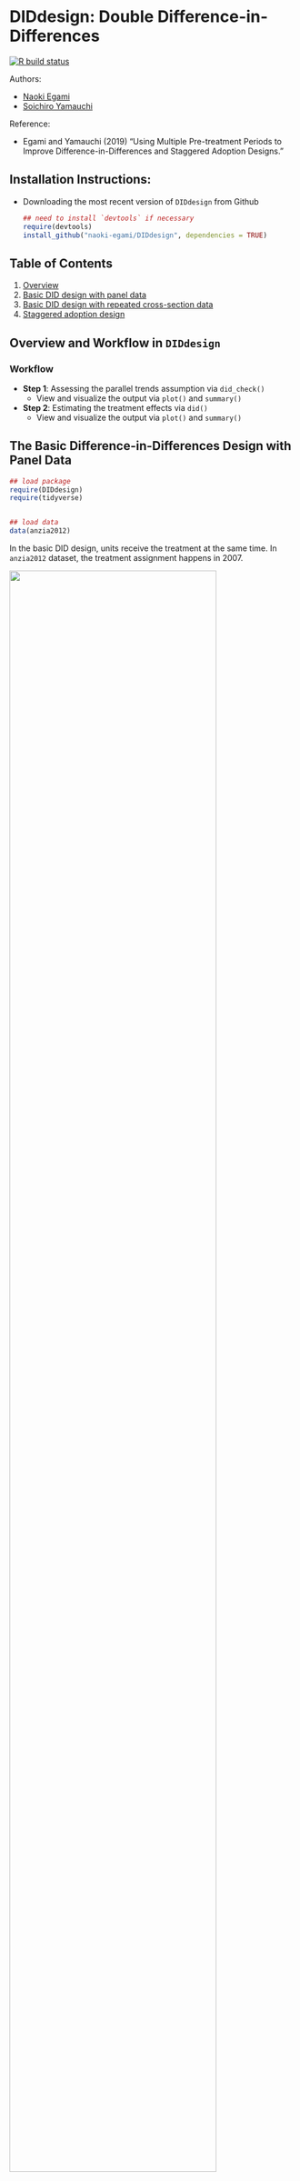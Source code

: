 # DIDdesign: Double Difference-in-Differences

<!-- badges: start -->

[![R build
status](https://github.com/naoki-egami/DIDdesign/workflows/R-CMD-check/badge.svg)](https://github.com/naoki-egami/DIDdesign/actions)
<!-- badges: end -->

Authors:

  - [Naoki Egami](https://naokiegami.com/)
  - [Soichiro Yamauchi](https://soichiroy.github.io/)

Reference:

  - Egami and Yamauchi (2019) “Using Multiple Pre-treatment Periods to
    Improve Difference-in-Differences and Staggered Adoption Designs.”

## Installation Instructions:

  - Downloading the most recent version of `DIDdesign` from Github
    
    ``` r
    ## need to install `devtools` if necessary
    require(devtools)
    install_github("naoki-egami/DIDdesign", dependencies = TRUE)
    ```

## Table of Contents

1.  [Overview](#Overview-and-Workflow-in-%60DIDdesign%60)
2.  [Basic DID design with panel
    data](#The-Basic-Difference-in-Differences-Design-with-Panel-Data)
3.  [Basic DID design with repeated cross-section
    data](#The-Basic-DID-Design-with-Repeated-Cross-sectional-Data)
4.  [Staggered adoption design](#Staggered-Adoption-Design)

## Overview and Workflow in `DIDdesign`

### Workflow

  - **Step 1**: Assessing the parallel trends assumption via
    `did_check()`
      - View and visualize the output via `plot()` and `summary()`
  - **Step 2**: Estimating the treatment effects via `did()`
      - View and visualize the output via `plot()` and `summary()`

## The Basic Difference-in-Differences Design with Panel Data

``` r
## load package
require(DIDdesign)
require(tidyverse)


## load data
data(anzia2012)
```

In the basic DID design, units receive the treatment at the same time.
In `anzia2012` dataset, the treatment assignment happens in 2007.

<img src="man/figures/README-basic_did_plot-1.png" width="85%" />

### Step 1: Assess the parallel trends assumption

As the first step of the double DID method, users can check if the
parallel trends assumption is plausible in the pre-treatment periods.
`did_check()` function estimates statistics for testing the parallel
trends and computes the equivalence confidence intervals.

``` r
## check parallel trends
set.seed(1234)
check_panel <- did_check(
  formula = lnavgsalary_cpi ~ oncycle | teachers_avg_yrs_exper +
                       ami_pc + asian_pc + black_pc + hisp_pc,
  data    = anzia2012,
  id_unit = "district",
  id_time = "year",
  option  = list(n_boot = 200, parallel = TRUE, lag = 1:3)
)
```

`did_check()` function takes the following arguments:

| Argument   | Description                                                                                                                                                                                                                                                                                                                                                                                                                                                                                                              |
| :--------- | :----------------------------------------------------------------------------------------------------------------------------------------------------------------------------------------------------------------------------------------------------------------------------------------------------------------------------------------------------------------------------------------------------------------------------------------------------------------------------------------------------------------------- |
| `formula`  | A formula specifying variables. It should follow the form of `outcome ~ treatment \| covariates`. <br /> -`treatment` should be time-varying, that is, `treatment` takes zero for everyone before the treatment assignment, and takes 1 for units who are treated. See the example for how the treatment variable should be coded.<br /> -`covariates` can be omitted as `outcome ~ treatment`.                                                                                                                          |
| `data`     | A data frame. This can be either `data.frame` or `tibble`.                                                                                                                                                                                                                                                                                                                                                                                                                                                               |
| `id_unit`  | A variable name in the data that uniquely identifies units (e.g., individuals or states)                                                                                                                                                                                                                                                                                                                                                                                                                                 |
| `id_time`  | A variable name in the data that uniquely identifies time (e.g., year).                                                                                                                                                                                                                                                                                                                                                                                                                                                  |
| `design`   | Design option. It should be `"did"` when the basic DID design is used.                                                                                                                                                                                                                                                                                                                                                                                                                                                   |
| `is_panel` | A boolean argument to indicate the type of the data. When the dataset is panel (i.e., same observations are measured repeately overtime), it should take `TRUE`. See the next section for how to analyze the repeated cross-section data.                                                                                                                                                                                                                                                                                |
| `option`   | A list of option parameters. <br /> - `n_boot`: Number of bootstrap iterations to estimate weighting matrix. <br /> - `parallel`: A boolean argument. If `TRUE`, bootstrap is conducted in parallel using `future` package. <br /> - `lag`: A vector of positive lag values. For example, when `lag = c(1, 2)`, pre-treatment trends are tested on the period between `t-2` to `t-1` (corresponding to `lag = 1`), and between `t-3` and `t-2` where `t` is when the actual treatment is assigned. Default is `lag = 1`. |

#### Assessing the output from `did_check()`

The output from `did_check()` function can be accessed by `summary()`
function, which reports estimates for the pre-treatment parallel trends
as well as the 95% standardized equivalence confidence interval.

``` r
## view estimates
summary(check_panel)
#> ── Estimates for assessing parallel trends assumption ──────────────────────────
#>    estimate lag std.error EqCI95_LB EqCI95_UB
#> 1 -0.003613   1   0.00265   -0.1018    0.1018
#> 2  0.003263   2   0.00231   -0.0926    0.0926
#> 3 -0.000434   3   0.00271   -0.0674    0.0674
```

  - `estimate` shows the DID estimates on the pre-treatment periods.
    Deviation from zero suggests the possible violation of the parallel
    trends assumption.
  - `std.error` shows the standard errors for the estimates reported on
    the `estimate` column.
  - `EqCI95_LB` and `EqCI95_UB` show the upper and lower bound on the
    95% standardized equivalence confidence intervals. Values are
    standardized such that they can be interpreted as the standard
    deviation from the mean of the baseline control group. For example,
    `EqCI95_LB` for `lag = 1` can be interpreted as `EqCI95_LB` standard
    deviation away from the mean of the control group at time `t - 2`
    (`lag = 1` corresponds to the parallel trends check between time
    `t-2` and `t-1`). Wider intervals suggests the possible violation of
    the parallel trends assumption.

The output can be also visualized by `plot()` function. By default, it
shows a plot for the 95% standardized equivalence confidence intervals
on the left, and a plot of the observed trends on the right. The
generated plots are in `ggplot` object, thus users can add additional
attributes using functions from `ggplot2`.

``` r
## visualize the estimates
plot(check_panel)
```

<img src="man/figures/README-panel_check_plot-1.png" width="100%" style="display: block; margin: auto;" />

  - Data used to generate the above plot are available via
    
    ``` r
    ## data for the trend-plot
    check_panel$plot[[1]]$dat_plot
    
    ## data for the equivalence plot
    check_panel$plot[[2]]$dat_plot
    ```

  - Individual plots are also available via
    
    ``` r
    ## trend plot
    check_panel$plot[[1]]$plot
    
    ## equivalence plot
    check_panel$plot[[2]]$plot
    ```

### Step 2: Estimate the treatment effect with the double DID estimator

After assessing the parallel trends assumption with `did_check()`, we
can estimate the average treatment effect on the treated (ATT) via
`did()`.

``` r
## estimate treatment effect
set.seed(1234)
fit_panel <- did(
  formula  = lnavgsalary_cpi ~ oncycle | teachers_avg_yrs_exper +
                                          ami_pc + asian_pc + black_pc + hisp_pc,
  data     = anzia2012,
  id_unit  = "district",
  id_time  = "year",
  design   = "did",
  is_panel = TRUE,
  option   = list(n_boot = 200, parallel = TRUE, lead = 0:2)
)
```

`did()` function inherits most of the arguments in `did_check()`.
Different from `did_check()`, `did()` takes `lead` parameter in the
option argument.

| Argument | Description                                                                                                                                                                                                                                                                   |
| :------- | :---------------------------------------------------------------------------------------------------------------------------------------------------------------------------------------------------------------------------------------------------------------------------- |
| `lead`   | A parameter in `option` argument. It should be a vector of non-negative lead values. For example, when `lead = c(0, 1)`, treatment effect when the treatment is assigned (`lead = 0`) as well as one-time ahead effect (`lead = 1`) will be estimated. Default is `lead = 0`. |

#### Assessing the output from `did()`

Users can obtain the estimates via `summary()` function.

``` r
## view the estimates
summary(fit_panel)
#> ── ATT Estimates ───────────────────────────────────────────────────────────────
#>    estimator lead estimate std.error statistic p_value
#> 1 Double-DID    0  -0.0041    0.0026      -1.6  0.1149
#> 2        DID    0  -0.0062    0.0027      -2.3  0.0194
#> 3       sDID    0  -0.0044    0.0044      -1.0  0.3179
#> 4 Double-DID    1  -0.0067    0.0032      -2.1  0.0370
#> 5        DID    1  -0.0115    0.0036      -3.2  0.0016
#> 6       sDID    1  -0.0031    0.0039      -0.8  0.4260
#> 7 Double-DID    2  -0.0051    0.0043      -1.2  0.2376
#> 8        DID    2  -0.0115    0.0049      -2.3  0.0196
#> 9       sDID    2   0.0015    0.0049       0.3  0.7664
```

  - `estimator`
      - `Double-DID` shows estimates from the double DID estimator that
        combines the extended parallel trends assumption. This estimate
        should be used only when the parallel trends assumption is
        plausible.
      - `DID` shows estimates from the standard DID estimator.
      - `sDID` shows estimates from the sequential DID estimator that
        requires a weaker parallel trends-in-trends assumption. When the
        parallel trends assumption is not plausible, this estimator
        should be used.

`plot()` function for the output from `did()` can be used in two ways.
First, it generates a treatment effect plot when the function is
provided an output from `did()`. Second, it generates a plot that adds
the pre-treatment trend check in addition to the treatment effect
estimates when the function is provided an output from `did()` as well
as `did_check()`.

``` r
# plot only treatment effects
post_plot <- plot(fit_panel)

# plot treatment effects + pre-treatment assessment
pre_post_plot <- plot(fit_panel, check_fit = check_panel)

## show the plots side-by-side
require(patchwork)
(post_plot +
  ggplot2::theme(aspect.ratio=1) +
  ggplot2::ylim(-0.015, 0.01) +
  ggplot2::labs(title = "Post-Treatment")) +
(pre_post_plot +
  ggplot2::theme(aspect.ratio=1) +
  ggplot2::ylim(-0.015, 0.01) +
  ggplot2::labs(title = "Pre- and Post-Treatment"))
```

<img src="man/figures/README-panel_fit_plot-1.png" width="100%" style="display: block; margin: auto;" />

## The Basic DID Design with Repeated Cross-sectional Data

Sometimes, each period consists of different units, instead of repeated
observations of the same units. `did()` can handle such “repeated
cross-sectional” data by setting `is_panel = FALSE`. As an example, we
analyze `malesky2014` dataset (see `?malesky2014` for more details on
this dataset).

### Step 1: Assess the pre-treatment parallel trends

``` r
## load data
data(malesky2014)

## check parallel trends
set.seed(1234)
check_rcs <- did_check(
  formula = transport ~ treatment + post_treat | factor(city),
  data    = malesky2014,
  id_time = "year",
  is_panel= FALSE,
  option  = list(n_boot = 200, parallel = TRUE, id_cluster = "tinh", lag = 1)
)
```

`did_check()` and `did()` for repeated cross-sectional data accept a
slightly different argument from the case of panel data.

| Argument     | Description                                                                                                                                            |
| :----------- | :----------------------------------------------------------------------------------------------------------------------------------------------------- |
| `formula`    | It should include the post-treatment indicator, in addition to the time-invariant `treatment` variable. Covariates are supported as in the panel case. |
| `is_panel`   | It should be `FALSE` to indicate that the data is in the repeated cross-sectional format.                                                              |
| `id_cluster` | A parameter for `option` argument. It should be a variable name used to cluster the standard errors.                                                   |

``` r
## summary
summary(check_rcs)
#> ── Estimates for assessing parallel trends assumption ──────────────────────────
#>   estimate lag std.error EqCI95_LB EqCI95_UB
#> 1  -0.0609   1    0.0485    -0.347     0.347
```

``` r
plot(check_rcs)
```

<img src="man/figures/README-rcs_check_plot-1.png" width="100%" style="display: block; margin: auto;" />

### Step 2: Estimate causal effects

``` r
## estimate ATT
ff_rcs <- did(
  formula = transport ~ treatment + post_treat | factor(city),
  data    = malesky2014,
  id_time = 'year',
  is_panel= FALSE,
  option  = list(n_boot = 200, parallel = TRUE, id_cluster = "tinh", lead = 0)
)
```

``` r
summary(ff_rcs)
#> ── ATT Estimates ───────────────────────────────────────────────────────────────
#>    estimator lead estimate std.error statistic p_value
#> 1 Double-DID    0     0.24     0.091      2.63  0.0084
#> 2        DID    0     0.10     0.105      0.96  0.3384
#> 3       sDID    0     0.17     0.138      1.22  0.2210
```

## The Staggered Adoption Design

`DIDdesign` supports the staggered adoption design where units receive
the treatment at different periods of time. As an example, we analyze
`paglayan2019` dataset in the package (see `?paglayan2019` for more
details about this dataset).

``` r
## data
require(dplyr)
require(tibble)

## format dataset
paglayan2019 <- paglayan2019 %>%
  filter(!(state %in% c("WI", "DC"))) %>%
  mutate(id_time = year,
         id_subject = as.numeric(as.factor(state)),
         log_expenditure = log(pupil_expenditure + 1),
         log_salary      = log(teacher_salary + 1))
```

<img src="man/figures/README-sa_plot-1.png" width="85%" />

As we can see in the above plot, states receive the treatment at
different years ranging from 1965 at earliest to 1987 at latest (and
some of the states never receive the treatment).

### Step 1: Assess the pre-treatment parallel trends

``` r
set.seed(1234)
check_sa <- did_check(
  formula = log_expenditure ~ treatment,
  data    = paglayan2019,
  id_unit = "id_subject",
  id_time = "id_time",
  design  = "sa",
  option  = list(n_boot = 200, parallel = TRUE, thres = 1, lag = 1:5)
)
```

Most of the arguments are common to the case of the basic DID design.
There are a few additional arguments specific to the staggered adoption
design.

| Argument | Description                                                                                                                                                                                                                                                                                                                                                                                            |
| :------- | :----------------------------------------------------------------------------------------------------------------------------------------------------------------------------------------------------------------------------------------------------------------------------------------------------------------------------------------------------------------------------------------------------- |
| `design` | A design argument. It should take `design = "sa"` for the staggered adoption design                                                                                                                                                                                                                                                                                                                    |
| `thres`  | A parameter in the `option` argument. It controls the minimum number of treated units for a particular time to be included in the treatment effect estimation. For example if `thres = 2`, the effect for Tennessee will be removed from the time-average effect because it’s the only unit who received the treatment in 1972 (i.e., the number of treated units in 1972 is less than the threshold). |

``` r
## view estimates
summary(check_sa)
#> ── Estimates for assessing parallel trends assumption ──────────────────────────
#>   estimate lag std.error EqCI95_LB EqCI95_UB
#> 1 -0.00267   1   0.00864    -0.109     0.109
#> 2 -0.01245   2   0.00886    -0.162     0.162
#> 3  0.00227   3   0.01105    -0.123     0.123
#> 4 -0.00758   4   0.01185    -0.156     0.156
#> 5 -0.01070   5   0.00894    -0.124     0.124
```

`plot()` function behaves slight differently from the basic DID design.
By default, it plots the treatment variation plot on the right.

``` r
plot(check_sa)
```

<img src="man/figures/README-sa_check_plot-1.png" width="100%" style="display: block; margin: auto;" />

### Step 2: Estimate staggered-adoption average treatment effect

`did()` function can handle the staggered adoption design by setting the
`design` argument to `design = "sa"`.

``` r
## estimate time-weighted SA-ATE
set.seed(1234)
fit_sa <- did(
  formula = log_expenditure ~ treatment,
  data    = paglayan2019,
  id_unit = "id_subject",
  id_time = "id_time",
  design  = "sa",
  option  = list(n_boot = 200, parallel = TRUE, thres = 1, lead = 0:9)
)
```

``` r
head(summary(fit_sa))
#> ── ATT Estimates ───────────────────────────────────────────────────────────────
#>       estimator lead estimate std.error statistic p_value
#> 1 SA-Double-DID    0   0.0137     0.017     0.823    0.41
#> 2        SA-DID    0   0.0110     0.014     0.792    0.43
#> 3       SA-sDID    0   0.0137     0.016     0.832    0.41
#> 4 SA-Double-DID    1  -0.0053     0.014    -0.387    0.70
#> 5        SA-DID    1   0.0011     0.013     0.084    0.93
#> 6       SA-sDID    1  -0.0072     0.017    -0.414    0.68
```

``` r
## plot treatment effects + assessment statistic
sa_plot <- plot(fit_sa, check_sa, band = TRUE)

## show plot
sa_plot +
  ggplot2::ylim(-0.1, 0.1) +
  ggplot2::geom_vline(xintercept = 0, color = 'red', linetype = 'dotted')
```

<img src="man/figures/README-sa_fit_plot-1.png" width="90%" style="display: block; margin: auto;" />
